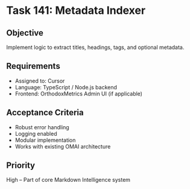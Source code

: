 # Task 141: Metadata Indexer

## Objective
Implement logic to extract titles, headings, tags, and optional metadata.

## Requirements
- Assigned to: Cursor
- Language: TypeScript / Node.js backend
- Frontend: OrthodoxMetrics Admin UI (if applicable)

## Acceptance Criteria
- Robust error handling
- Logging enabled
- Modular implementation
- Works with existing OMAI architecture

## Priority
High – Part of core Markdown Intelligence system
